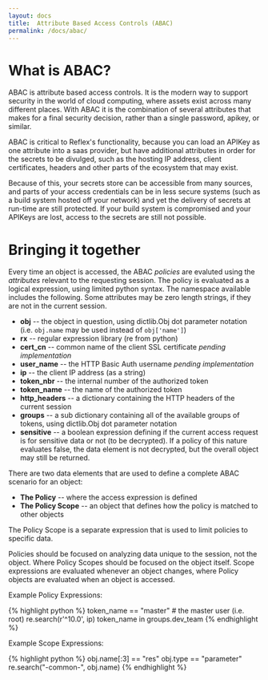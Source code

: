 ```yaml
---
layout: docs
title:  Attribute Based Access Controls (ABAC)
permalink: /docs/abac/
---
```


# What is ABAC?

ABAC is attribute based access controls.  It is the modern way to support security in the world of cloud computing, where assets exist across many different places.  With ABAC it is the combination of several attributes that makes for a final security decision, rather than a single password, apikey, or similar.

ABAC is critical to Reflex's functionality, because you can load an APIKey as one attribute into a saas provider, but have additional attributes in order for the secrets to be divulged, such as the hosting IP address, client certificates, headers and other parts of the ecosystem that may exist.

Because of this, your secrets store can be accessible from many sources, and parts of your access credentials can be in less secure systems (such as a build system hosted off your network) and yet the delivery of secrets at run-time are still protected.  If your build system is compromised and your APIKeys are lost, access to the secrets are still not possible.

# Bringing it together

Every time an object is accessed, the ABAC *policies* are evaluted using the *attributes* relevant to the requesting session.  The policy is evaluated as a logical expression, using limited python syntax.  The namespace available includes the following.  Some attributes may be zero length strings, if they are not in the current session.

* __obj__ -- the object in question, using dictlib.Obj dot parameter notation (i.e. `obj.name` may be used instead of `obj['name']`)
* __rx__ -- regular expression library (re from python)
* __cert_cn__ -- common name of the client SSL certificate *pending implementation*
* __user_name__ -- the HTTP Basic Auth username *pending implementation*
* __ip__ -- the client IP address (as a string)
* __token_nbr__ -- the internal number of the authorized token
* __token_name__ -- the name of the authorized token
* __http_headers__ -- a dictionary containing the HTTP headers of the current session
* __groups__ -- a sub dictionary containing all of the available groups of tokens, using dictlib.Obj dot parameter notation
* __sensitive__ -- a boolean expression defining if the current access request is for sensitive data or not (to be decrypted).  If a policy of this nature evaluates false, the data element is not decrypted, but the overall object may still be returned.

There are two data elements that are used to define a complete ABAC scenario for an object:

* __The Policy__ -- where the access expression is defined
* __The Policy Scope__ -- an object that defines how the policy is matched to other objects

The Policy Scope is a separate expression that is used to limit policies to specific data.

Policies should be focused on analyzing data unique to the session, not the object.  Where Policy Scopes should be focused on the object itself.  Scope expressions are evaluated whenever an object changes, where Policy objects are evaluated when an object is accessed.

Example Policy Expressions:

{% highlight python %}
    token_name == "master"     # the master user (i.e. root)
    re.search(r'^10\.0', ip)
    token_name in groups.dev_team
{% endhighlight %}

Example Scope Expressions:

{% highlight python %}
    obj.name[:3] == "res"
    obj.type == "parameter"
    re.search("-common-", obj.name)
{% endhighlight %}

